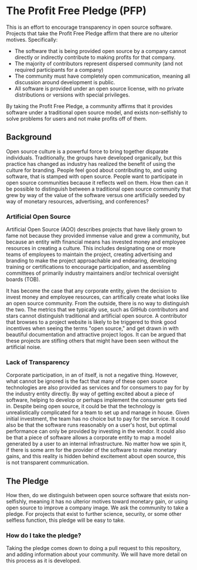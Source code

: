 # The Profit Free Pledge (PFP)

This is an effort to encourage transparency in open source software.
Projects that take the Profit Free Pledge affirm that there are no
ulterior motives. Specifically:

 - The software that is being provided open source by a company cannot directly or indirectly contribute to making profits for that company.
 - The majority of contributors represent dispersed community (and not required participants for a company)
 - The community must have completely open communication, meaning all discussion around development is public.
 - All software is provided under an open source license, with no private distributions or versions with special privileges.

By taking the Profit Free Pledge, a community affirms that it provides software under a traditional
open source model, and exists non-selfishly to solve problems for users and
not make profits off of them.

## Background

Open source culture is a powerful force to bring together disparate individuals.
Traditionally, the groups have developed organically, but this practice has changed
as industry has realized the benefit of using the culture for branding. 
People feel good about contributing to, and using software, that is stamped with
open source. People want to participate in open source communities because it reflects
well on them. How then can it be possible to distinguish between a traditional open
source community that grew by way of the value of the software versus one artificially
seeded by way of monetary resources, advertising, and conferences? 

### Artificial Open Source

Artificial Open Source (AOO) describes projects that have likely grown to fame not because
they provided immense value and grew a community, but because an entity with financial means
has invested money and employee resources in creating a culture. This includes 
designating one or more teams of employees to maintain the project, creating advertising
and branding to make the project approachable and endearing, developing training or
certifications to encourage participation, and assembling committees of primarily 
industry maintainers and/or technical oversight boards (TOB).

It has become the case that any corporate entity, given the decision to invest money and employee
resources, can artifically create what looks like an open source community.
From the outside, there is no way to distinguish the two. The metrics that we typically
use, such as GitHub contributors and stars cannot distinguish traditional and artificial
open source. A contributor that browses to a project website is likely to be triggered to
think good incentives when seeing the terms "open source," and get drawn in with
beautiful documentation and attractive project logos. It can be argued that these projects are stifling
others that might have been seen without the artificial noise. 

### Lack of Transparency

Corporate participation, in an of itself, is not a negative thing. However, what
cannot be ignored is the fact that many of these open source technologies are also
provided as services and for consumers to pay for by the industry entity directly.
By way of getting excited about a piece of software, helping to develop or perhaps
implement the consumer gets tied in. Despite being open source, it could be that the technology is unrealistically complicated for a team to set up and manage in house. Given initial
investment, the team has no choice but to pay for the service. It could also be that
the software runs reasonably on a user's host, but optimal performance can only be 
provided by investing in the vendor. It could also be that a piece of software
allows a corporate entity to map a model generated by a user to an internal infrastructure.
No matter how we spin it, if there is some arm for the provider of the software to
make monetary gains, and this reality is hidden behind excitement about open source,
this is not transparent communication.

## The Pledge

How then, do we distinguish between open source software that exists non-selfishly, meaning
it has no ulterior motives toward monetary gain, or using open source to improve a company image.
We ask the community to take a pledge. For projects that exist to further science,
security, or some other selfless function, this pledge will be easy to take. 

### How do I take the pledge?

Taking the pledge comes down to doing a pull request to this repository,
and adding information about your community. We will have more detail on this
process as it is developed.
